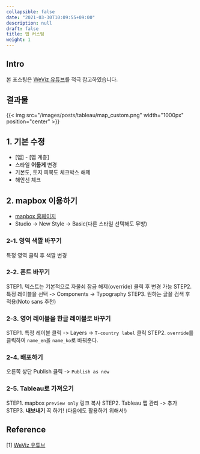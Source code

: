 ```yaml
---
collapsible: false
date: "2021-03-30T10:09:55+09:00"
description: null
draft: false
title: 맵 커스텀
weight: 1
---
```


## Intro
본 포스팅은 [WeViz 유튜브](https://www.youtube.com/watch?v=quZfx68_erE)를 적극 참고하였습니다.

## 결과물
{{< img src="/images/posts/tableau/map_custom.png" width="1000px" position="center" >}} 

## 1. 기본 수정
  - [맵] - [맵 계층]
  - 스타일 **어둡게** 변경
  - 기본도, 토지 피복도 체크박스 해제
  - 해안선 체크

## 2. mapbox 이용하기
  - [mapbox 홈페이지](https://account.mapbox.com/)
  - Studio -> New Style -> Basic(다른 스타일 선택해도 무방)

### 2-1. 영역 색깔 바꾸기
특정 영역 클릭 후 색깔 변경

### 2-2. 폰트 바꾸기
STEP1. 텍스트는 기본적으로 자물쇠 잠금 해제(override) 클릭 후 변경 가능
STEP2. 특정 레이블을 선택 -> Components -> Typography
STEP3. 원하는 글꼴 검색 후 적용(Noto sans 추천)
  
### 2-3. 영어 레이블을 한글 레이블로 바꾸기
STEP1. 특정 레이블 클릭 -> Layers -> `T-country label` 클릭
STEP2. `override`를 클릭하여 `name_en`을 `name_ko`로 바꿔준다.

### 2-4. 배포하기
오른쪽 상단 Publish 클릭 -> `Publish as new`

### 2-5. Tableau로 가져오기
STEP1. mapbox `preview only` 링크 복사
STEP2. Tableau 맵 관리 -> 추가
STEP3. **내보내기** 꼭 하기! (다음에도 활용하기 위해서!)
   
## Reference
[1] [WeViz 유튜브](https://www.youtube.com/watch?v=quZfx68_erE)
